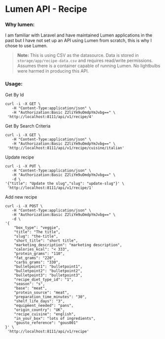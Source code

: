 # Lumen API - Recipe

### Why lumen:
I am familiar with Laravel and have maintained Lumen applications in the past but I have not set up an API using Lumen from scratch, this is why I chose to use Lumen.

> **Note:**
> This is using CSV as the datasource.
> Data is stored in `storage/app/recipe-data.csv` and requires read/write permissions.
> Assumes there is a container capable of running Lumen.
> No lightbulbs were harmed in producing this API.

### Usage:
Get By Id
```
curl -i -X GET \
   -H "Content-Type:application/json" \
   -H "Authorization:Basic Z2liYm9uOmdpYmJvbg==" \
 'http://localhost:8111/api/v1/recipe/4'
```
Get By Search Criteria
```
curl -i -X GET \
   -H "Content-Type:application/json" \
   -H "Authorization:Basic Z2liYm9uOmdpYmJvbg==" \
 'http://localhost:8111/api/v1/recipe/cuisine/italian'
```
Update recipe
```
curl -i -X PUT \
   -H "Content-Type:application/json" \
   -H "Authorization:Basic Z2liYm9uOmdpYmJvbg==" \
   -d \
'{"title": "Update the slug","slug": "update-slug"}' \
 'http://localhost:8111/api/v1/recipe/1'
```
Add new recipe
```
curl -i -X POST \
   -H "Content-Type:application/json" \
   -H "Authorization:Basic Z2liYm9uOmdpYmJvbg==" \
   -d \
'{
	"box_type": "veggie",
	"title": "The title",
	"slug": "the-title",
	"short_title": "short title",
	"marketing_description": "marketing description",
	"calories_kcal": "< 333",
	"protein_grams": "110",
	"fat_grams": "220",
	"carbs_grams": "330",
	"bulletpoint1": "bulletpoint1",
	"bulletpoint2": "bulletpoint2",
	"bulletpoint3": "bulletpoint3",
	"recipe_diet_type_id": "1",
	"season": "s",
	"base": "meat",
	"protein_source": "meat",
	"preparation_time_minutes": "30",
	"shelf_life_days": "3",
	"equipment_needed": "pans",
	"origin_country": "UK",
	"recipe_cuisine": "english",
	"in_your_box": "lots of ingredients",
	"gousto_reference": "gous001"
}' \
 'http://localhost:8111/api/v1/recipe'
```
